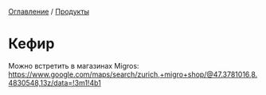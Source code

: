 [Оглавление](/faq/README.md) / [Продукты](/faq/inbox/Продукты.md)

# Кефир
Можно встретить в магазинах Migros: https://www.google.com/maps/search/zurich,+migro+shop/@47.3781016,8.4830548,13z/data=!3m1!4b1